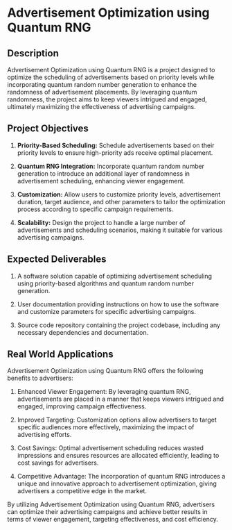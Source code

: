# Advertisement Optimization using Quantum RNG

## Description

Advertisement Optimization using Quantum RNG is a project designed to optimize the scheduling of advertisements based on priority levels while incorporating quantum random number generation to enhance the randomness of advertisement placements. By leveraging quantum randomness, the project aims to keep viewers intrigued and engaged, ultimately maximizing the effectiveness of advertising campaigns.

## Project Objectives

1. **Priority-Based Scheduling:** Schedule advertisements based on their priority levels to ensure high-priority ads receive optimal placement.
   
2. **Quantum RNG Integration:** Incorporate quantum random number generation to introduce an additional layer of randomness in advertisement scheduling, enhancing viewer engagement.
   
3. **Customization:** Allow users to customize priority levels, advertisement duration, target audience, and other parameters to tailor the optimization process according to specific campaign requirements.
   
4. **Scalability:** Design the project to handle a large number of advertisements and scheduling scenarios, making it suitable for various advertising campaigns.

## Expected Deliverables

1. A software solution capable of optimizing advertisement scheduling using priority-based algorithms and quantum random number generation.
   
2. User documentation providing instructions on how to use the software and customize parameters for specific advertising campaigns.
   
3. Source code repository containing the project codebase, including any necessary dependencies and documentation.

## Real World Applications

Advertisement Optimization using Quantum RNG offers the following benefits to advertisers:

1. Enhanced Viewer Engagement: By leveraging quantum RNG, advertisements are placed in a manner that keeps viewers intrigued and engaged, improving campaign effectiveness.
   
2. Improved Targeting: Customization options allow advertisers to target specific audiences more effectively, maximizing the impact of advertising efforts.
   
3. Cost Savings: Optimal advertisement scheduling reduces wasted impressions and ensures resources are allocated efficiently, leading to cost savings for advertisers.
   
4. Competitive Advantage: The incorporation of quantum RNG introduces a unique and innovative approach to advertisement optimization, giving advertisers a competitive edge in the market.

By utilizing Advertisement Optimization using Quantum RNG, advertisers can optimize their advertising campaigns and achieve better results in terms of viewer engagement, targeting effectiveness, and cost efficiency.
